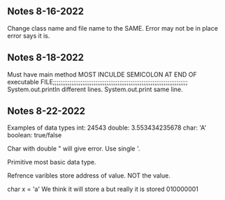 Notes 8-16-2022
--------------------------------------------
Change class name and file name to the SAME.
Error may not be in place error says it is.

Notes 8-18-2022
--------------------------------------------
Must have main method
MOST INCULDE SEMICOLON AT END OF executable FILE;;;;;;;;;;;;;;;;;;;;;;;;;;;;;;;;;;;;;;;;;;;;;;;;;;;;;;;;;;;;;;;;;;;;;;;;;
System.out.println different lines. 
System.out.print same line.


Notes 8-22-2022
--------------------------------------------
  Examples of data types
    int: 24543
    double: 3.553434235678
    char: 'A'
    boolean: true/false

Char with double " will give error. Use single '.

Primitive most basic data type. 

Refrence varibles store address of value. NOT the value.

char x = 'a'  We think it will store a but really it is stored 010000001



